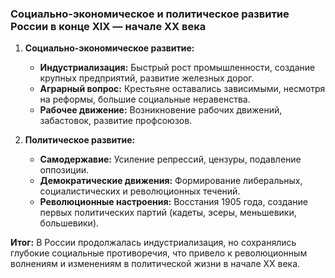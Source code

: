 ### Социально-экономическое и политическое развитие России в конце XIX — начале XX века

1. **Социально-экономическое развитие:**
    
    - **Индустриализация:** Быстрый рост промышленности, создание крупных предприятий, развитие железных дорог.
    - **Аграрный вопрос:** Крестьяне оставались зависимыми, несмотря на реформы, большие социальные неравенства.
    - **Рабочее движение:** Возникновение рабочих движений, забастовок, развитие профсоюзов.
2. **Политическое развитие:**
    
    - **Самодержавие:** Усиление репрессий, цензуры, подавление оппозиции.
    - **Демократические движения:** Формирование либеральных, социалистических и революционных течений.
    - **Революционные настроения:** Восстания 1905 года, создание первых политических партий (кадеты, эсеры, меньшевики, большевики).

**Итог:** В России продолжалась индустриализация, но сохранялись глубокие социальные противоречия, что привело к революционным волнениям и изменениям в политической жизни в начале XX века.
